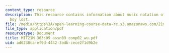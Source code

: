```yaml
---
content_type: resource
description: This resource contains information about music notation of the little
  boy lost.
file: /media/https%3A/open-learning-course-data-rc.s3.amazonaws.com/21m-303-writing-in-tonal-forms-i-spring-2009/ad0238caef9d44423adbcece2f1d9b2e_MIT21M_303s09_assn09_comp02_wu.pdf
file_type: application/pdf
resourcetype: Document
title: MIT21M_303s09_assn09_comp02_wu.pdf
uid: ad0238ca-ef9d-4442-3adb-cece2f1d9b2e
---
```

